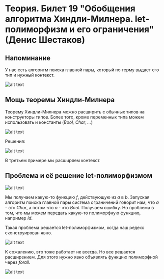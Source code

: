 # Теория. Билет 19 "Обобщения алгоритма Хиндли-Милнера. let-полиморфизм и его ограничения" (Денис Шестаков)

## Напоминание

У нас есть алгоритм поиска главной пары, который по терму выдает его тип и нужный контекст.

![alt text](https://ie.wampi.ru/2021/12/24/17.5.png)

## Мощь теоремы Хиндли-Милнера

Теорему Хиндли-Милнера можно расширить с обычных типов на конструкторы типов.
Более того, кроме переменных типа можем использовать и константы (*Bool, Char, ...*)

![alt text](https://ie.wampi.ru/2021/12/24/18.4.png)

Решения:

![alt text](https://wampi.ru/image/RaBmkQE)

В третьем примере мы расширяем контекст.

## Проблема и её решение let-полиморфизмом

![alt text](https://ie.wampi.ru/2021/12/24/18.6.png)

Мы получаем какую-то функцию *f*, действующую из *a* в *b*. Запуская алгоритм поиска главной пары
система ограничений говорит нам, что *a* - это *Char*, а потом что *a* - это *Bool*. Получаем ошибку.
Но проблема в том, что мы можем передать какую-то полиморфную функцию, например *Id*.

Такая проблема решается let-полиморфизмом, когда наш редекс сконструирован явно. 

![alt text](https://ie.wampi.ru/2021/12/24/18.7.png)

К сожалению, это тоже работает не всегда. Но все решается расширением.
Для этого нужно явно объявлять функцию полиморфной через *forall*.

![alt text](https://ie.wampi.ru/2021/12/24/18.8.png)